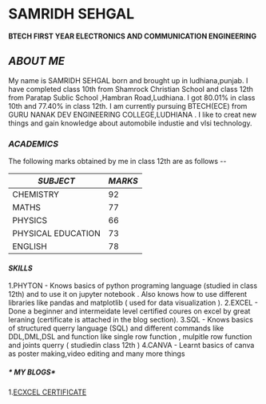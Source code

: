 # **SAMRIDH SEHGAL**

**BTECH FIRST YEAR ELECTRONICS AND COMMUNICATION ENGINEERING**

## *ABOUT ME*

My name is SAMRIDH SEHGAL born and brought up in ludhiana,punjab. I have completed class 10th from Shamrock Christian School and class 12th from Paratap Sublic School ,Hambran Road,Ludhiana. I got 80.01% in class 10th and 77.40% in class 12th. I am currently pursuing BTECH(ECE)
from GURU NANAK DEV ENGINEERING COLLEGE,LUDHIANA . I like to creat new things and gain knowledge about automobile industie and vlsi technology.

### *ACADEMICS*

The following marks obtained by me in class 12th are as follows --

|*SUBJECT*|*MARKS*|
|----------|------|
|CHEMISTRY|92|
|MATHS|77|
|PHYSICS|66|
|PHYSICAL EDUCATION|73|
|ENGLISH|78|

#### *SKILLS*

1.PHYTON - Knows basics of python programing language (studied in class 12th) and to use it on jupyter notebook . Also knows how to use different libraries like pandas and matplotlib ( used for data visualization ).
2.EXCEL - Done a beginner and intermeidate level certified coures on excel by great leraning (certificate is attached in the blog section).
3.SQL - Knows basics of structured querry language (SQL) and different commands like DDL,DML,DSL and function like single row function , mulpitle row function and joints querry ( studiedin class 12th )
4.CANVA - Learnt basics of canva as poster making,video editing and many more things 

##### * MY BLOGS*

1.[ECXCEL CERTIFICATE](myexperiance/EXCEL.md)




